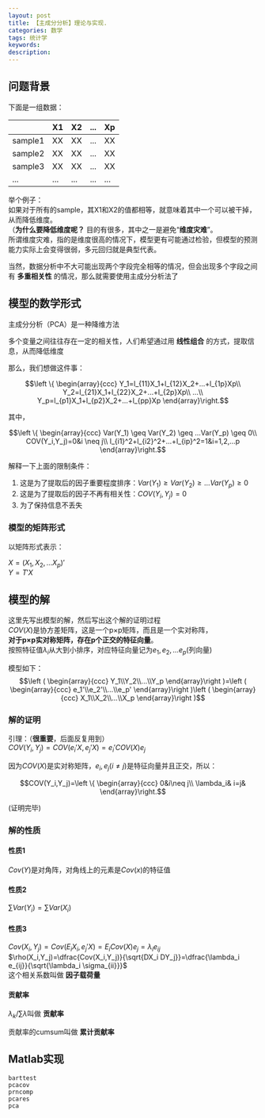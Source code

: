 ```yaml
---
layout: post
title: 【主成分分析】理论与实现.
categories: 数学
tags: 统计学
keywords:
description:
---
```






## 问题背景

下面是一组数据：  

||X1|X2|...|Xp|
|--|--|--|--|--|
|sample1|XX|XX|...|XX|
|sample2|XX|XX|...|XX|
|sample3|XX|XX|...|XX|
|...|...|...|...|...|

举个例子：  
如果对于所有的sample，其X1和X2的值都相等，就意味着其中一个可以被干掉，从而降低维度。  
（**为什么要降低维度呢？** 目的有很多，其中之一是避免“**维度灾难**”。  
所谓维度灾难，指的是维度很高的情况下，模型更有可能通过检验，但模型的预测能力实际上会变得很弱，多元回归就是典型代表。  

当然，数据分析中不大可能出现两个字段完全相等的情况，但会出现多个字段之间有 **多重相关性** 的情况，那么就需要使用主成分分析法了  

## 模型的数学形式
主成分分析（PCA）是一种降维方法  

多个变量之间往往存在一定的相关性，人们希望通过用 **线性组合** 的方式，提取信息，从而降低维度  

那么，我们想做这件事：  

$$\left \{ \begin{array}{ccc}
Y_1=l_{11}X_1+l_{12}X_2+...+l_{1p}Xp\\
Y_2=l_{21}X_1+l_{22}X_2+...+l_{2p}Xp\\
...\\
Y_p=l_{p1}X_1+l_{p2}X_2+...+l_{pp}Xp
\end{array}\right.$$  


其中，  

$$\left \{ \begin{array}{ccc}
Var(Y_1) \geq Var(Y_2) \geq ...Var(Y_p) \geq 0\\
COV(Y_i,Y_j)=0&i \neq j\\
l_{i1}^2+l_{i2}^2+...+l_{ip}^2=1&i=1,2,...p
\end{array}\right.$$  


解释一下上面的限制条件：  
1. 这是为了提取后的因子重要程度排序：$Var(Y_1) \geq Var(Y_2) \geq ...Var(Y_p) \geq 0$
2. 这是为了提取后的因子不再有相关性：$COV(Y_i,Y_j)=0$
3. 为了保持信息不丢失


### 模型的矩阵形式
以矩阵形式表示：  

$X=(X_1,X_2,...X_p)'$  
$Y=T'X$  

## 模型的解

这里先写出模型的解，然后写出这个解的证明过程  
$COV(X)$是协方差矩阵，这是一个p×p矩阵，而且是一个实对称阵，  
**对于p×p实对称矩阵，存在p个正交的特征向量**。  
按照特征值$\lambda_i$从大到小排序，对应特征向量记为$e_1,e_2,...e_p$(列向量)  

模型如下：  
$$\left ( \begin{array}{ccc}
Y_1\\Y_2\\...\\Y_p
\end{array}\right )=\left ( \begin{array}{ccc}
e_1'\\e_2'\\...\\e_p'
\end{array}\right )\left ( \begin{array}{ccc}
X_1\\X_2\\...\\X_p
\end{array}\right )$$  


### 解的证明

引理：（**很重要**，后面反复用到）  
$COV(Y_i,Y_j)=COV(e_i'X,e_j'X)=e_i' COV(X) e_j$  

因为$COV(X)$是实对称矩阵，$e_i,e_j(i\neq j)$是特征向量并且正交，所以：

$$COV(Y_i,Y_j)=\left \{ \begin{array}{ccc}
0&i\neq j\\
\lambda_i& i=j&
\end{array}\right.$$  


(证明完毕)  

### 解的性质

#### 性质1

$Cov(Y)$是对角阵，对角线上的元素是$Cov(x)$的特征值

#### 性质2  

$\sum Var(Y_i)=\sum Var(X_i)$  

#### 性质3

$Cov(X_i,Y_j)=Cov(E_iX_i,e_j'X)=E_i Cov(X) e_j=\lambda_i e_{ij}$  
$\rho(X_i,Y_j)=\dfrac{Cov(X_i,Y_j)}{\sqrt{DX_i DY_j}}=\dfrac{\lambda_i e_{ij}}{\sqrt{\lambda_i \sigma_{ii}}}$  
这个相关系数叫做 **因子载荷量**  

#### 贡献率

$\lambda_k/\sum \lambda$叫做 **贡献率**   

贡献率的cumsum叫做 **累计贡献率**  

## Matlab实现
```
barttest
pcacov
prncomp
pcares
pca
```
